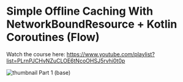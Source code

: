 # Simple Offline Caching With NetworkBoundResource + Kotlin Coroutines (Flow)

Watch the course here: https://www.youtube.com/playlist?list=PLrnPJCHvNZuCLOE6tNcoOHSJ5rvhi0t0p

![thumbnail Part 1 (base)](https://user-images.githubusercontent.com/52977034/116892015-a82e9e80-ac2f-11eb-8c5e-c808b58df0d8.png)
